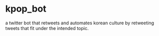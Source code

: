 # kpop_bot
a twitter bot that retweets and automates korean culture by retweeting tweets that fit under the intended topic.
